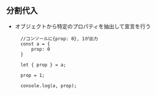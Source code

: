 ## 分割代入
- オブジェクトから特定のプロパティを抽出して宣言を行う

        //コンソールに{prop: 0}, 1が出力
        const a = {
            prop: 0
        }
        
        let { prop } = a;
        
        prop = 1;
        
        console.log(a, prop);
